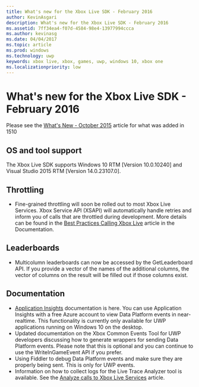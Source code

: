 ```yaml
---
title: What's new for the Xbox Live SDK - February 2016
author: KevinAsgari
description: What's new for the Xbox Live SDK - February 2016
ms.assetid: 7ff34ea4-f07d-4584-98e4-13977994ccca
ms.author: kevinasg
ms.date: 04/04/2017
ms.topic: article
ms.prod: windows
ms.technology: uwp
keywords: xbox live, xbox, games, uwp, windows 10, xbox one
ms.localizationpriority: low
---
```


# What's new for the Xbox Live SDK - February 2016

Please see the [What's New - October 2015](1510-whats-new.md) article for what was added in 1510

## OS and tool support
The Xbox Live SDK supports Windows 10 RTM [Version 10.0.10240] and Visual Studio 2015 RTM [Version 14.0.23107.0].

## Throttling
- Fine-grained throttling will soon be rolled out to most Xbox Live Services.  Xbox Service API (XSAPI) will automatically handle retries and inform you of calls that are throttled during development.  More details can be found in the [Best Practices Calling Xbox Live](../using-xbox-live/best-practices/best-practices-for-calling-xbox-live.md) article in the Documentation.

## Leaderboards
- Multicolumn leaderboards can now be accessed by the GetLeaderboard API. If you provide a vector of the names of the additional columns, the vector of columns on the result will be filled out if those columns exist.

## Documentation
- [Application Insights](https://developer.microsoft.com/en-us/games/xbox/docs/xboxlive/xbox-live-partners/event-driven-data-platform/application-insights) documentation is here.  You can use Application Insights with a free Azure account to view Data Platform events in near-realtime.  This functionality is currently only available for UWP applications running on Windows 10 on the desktop.
- Updated documentation on the Xbox Common Events Tool for UWP developers discussing how to generate wrappers for sending Data Platform events.  Please note that this is optional and you can continue to use the WriteInGameEvent API if you prefer.
- Using Fiddler to debug Data Platform events and make sure they are properly being sent.  This is only for UWP events.
- Information on how to collect logs for the Live Trace Analyzer tool is available.  See the [Analyze calls to Xbox Live Services](../tools/analyze-service-calls.md) article.
